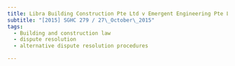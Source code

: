 ```yaml
---
title: Libra Building Construction Pte Ltd v Emergent Engineering Pte Ltd 
subtitle: "[2015] SGHC 279 / 27\_October\_2015"
tags:
  - Building and construction law
  - dispute resolution
  - alternative dispute resolution procedures

---
```


